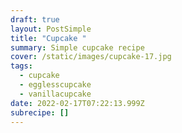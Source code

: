 ```yaml
---
draft: true
layout: PostSimple
title: "Cupcake "
summary: Simple cupcake recipe
cover: /static/images/cupcake-17.jpg
tags:
  - cupcake
  - egglesscupcake
  - vanillacupcake
date: 2022-02-17T07:22:13.999Z
subrecipe: []
---
```

